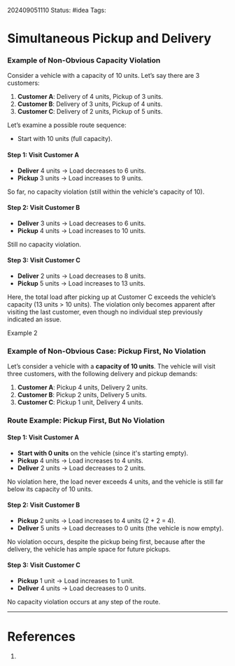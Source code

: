 202409051110
Status: #idea
Tags:

# Simultaneous Pickup and Delivery


### Example of Non-Obvious Capacity Violation

Consider a vehicle with a capacity of 10 units. Let’s say there are 3 customers:

1. **Customer A**: Delivery of 4 units, Pickup of 3 units.
2. **Customer B**: Delivery of 3 units, Pickup of 4 units.
3. **Customer C**: Delivery of 2 units, Pickup of 5 units.

Let’s examine a possible route sequence:

- Start with 10 units (full capacity).

#### Step 1: Visit Customer A

- **Deliver** 4 units → Load decreases to 6 units.
- **Pickup** 3 units → Load increases to 9 units.

So far, no capacity violation (still within the vehicle's capacity of 10).

#### Step 2: Visit Customer B

- **Deliver** 3 units → Load decreases to 6 units.
- **Pickup** 4 units → Load increases to 10 units.

Still no capacity violation.

#### Step 3: Visit Customer C

- **Deliver** 2 units → Load decreases to 8 units.
- **Pickup** 5 units → Load increases to 13 units.

Here, the total load after picking up at Customer C exceeds the vehicle’s capacity (13 units > 10 units). The violation only becomes apparent after visiting the last customer, even though no individual step previously indicated an issue.


Example 2

### Example of Non-Obvious Case: Pickup First, No Violation

Let’s consider a vehicle with a **capacity of 10 units**. The vehicle will visit three customers, with the following delivery and pickup demands:

1. **Customer A**: Pickup 4 units, Delivery 2 units.
2. **Customer B**: Pickup 2 units, Delivery 5 units.
3. **Customer C**: Pickup 1 unit, Delivery 4 units.

### Route Example: Pickup First, But No Violation

#### Step 1: Visit Customer A

- **Start with 0 units** on the vehicle (since it's starting empty).
- **Pickup** 4 units → Load increases to 4 units.
- **Deliver** 2 units → Load decreases to 2 units.

No violation here, the load never exceeds 4 units, and the vehicle is still far below its capacity of 10 units.

#### Step 2: Visit Customer B

- **Pickup** 2 units → Load increases to 4 units (2 + 2 = 4).
- **Deliver** 5 units → Load decreases to 0 units (the vehicle is now empty).

No violation occurs, despite the pickup being first, because after the delivery, the vehicle has ample space for future pickups.

#### Step 3: Visit Customer C

- **Pickup** 1 unit → Load increases to 1 unit.
- **Deliver** 4 units → Load decreases to 0 units.

No capacity violation occurs at any step of the route.


---
# References

1. 